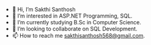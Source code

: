 - 👋 Hi, I’m Sakthi Santhosh
- 👀 I’m interested in ASP.NET Programming, SQL.
- 🌱 I’m currently studying B.Sc in Computer Science.
- 💞️ I’m looking to collaborate on SQL Development.
- 📫 How to reach me sakthisanthosh568@gmail.com.

<!---
SakthiV12/SakthiV12 is a ✨ special ✨ repository because its `README.md` (this file) appears on your GitHub profile.
You can click the Preview link to take a look at your changes.
--->
